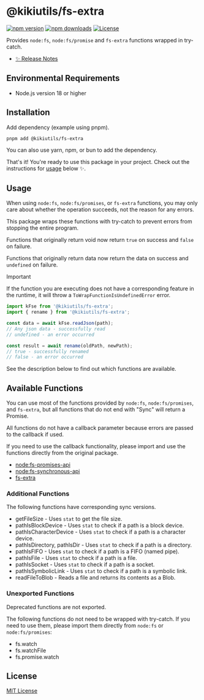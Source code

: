# @kikiutils/fs-extra

[![npm version][npm-version-src]][npm-version-href]
[![npm downloads][npm-downloads-src]][npm-downloads-href]
[![License][license-src]][license-href]

Provides `node:fs`, `node:fs/promise` and `fs-extra` functions wrapped in try-catch.

- [✨ Release Notes](./CHANGELOG.md)

## Environmental Requirements

- Node.js version 18 or higher

## Installation

Add dependency (example using pnpm).

```bash
pnpm add @kikiutils/fs-extra
```

You can also use yarn, npm, or bun to add the dependency.

That's it! You're ready to use this package in your project. Check out the instructions for [usage](#usage) below ✨.

## Usage

When using `node:fs`, `node:fs/promises`, or `fs-extra` functions, you may only care about whether the operation succeeds, not the reason for any errors.

This package wraps these functions with try-catch to prevent errors from stopping the entire program.

Functions that originally return void now return `true` on success and `false` on failure.

Functions that originally return data now return the data on success and `undefined` on failure.

> [!IMPORTANT]
> If the function you are executing does not have a corresponding feature in the runtime, it will throw a `ToWrapFunctionIsUndefinedError` error.

```typescript
import kFse from '@kikiutils/fs-extra';
import { rename } from '@kikiutils/fs-extra';

const data = await kFse.readJson(path);
// Any json data - successfully read
// undefined - an error occurred

const result = await rename(oldPath, newPath);
// true - successfully renamed
// false - an error occurred
```

See the description below to find out which functions are available.

## Available Functions

You can use most of the functions provided by `node:fs`, `node:fs/promises`, and `fs-extra`, but all functions that do not end with "Sync" will return a Promise.

All functions do not have a callback parameter because errors are passed to the callback if used.

If you need to use the callback functionality, please import and use the functions directly from the original package.

- [node:fs-promises-api](https://nodejs.org/api/fs.html#promises-api)
- [node:fs-synchronous-api](https://nodejs.org/api/fs.html#synchronous-api)
- [fs-extra](https://www.npmjs.com/package/fs-extra)

### Additional Functions

The following functions have corresponding sync versions.

- getFileSize - Uses `stat` to get the file size.
- pathIsBlockDevice - Uses `stat` to check if a path is a block device.
- pathIsCharacterDevice - Uses `stat` to check if a path is a character device.
- pathIsDirectory, pathIsDir - Uses `stat` to check if a path is a directory.
- pathIsFIFO - Uses `stat` to check if a path is a FIFO (named pipe).
- pathIsFile - Uses `stat` to check if a path is a file.
- pathIsSocket - Uses `stat` to check if a path is a socket.
- pathIsSymbolicLink - Uses `stat` to check if a path is a symbolic link.
- readFileToBlob - Reads a file and returns its contents as a Blob.

### Unexported Functions

Deprecated functions are not exported.

The following functions do not need to be wrapped with try-catch. If you need to use them, please import them directly from `node:fs` or `node:fs/promises`:

- fs.watch
- fs.watchFile
- fs.promise.watch

## License

[MIT License](./LICENSE)

<!-- Badges -->
[npm-version-src]: https://img.shields.io/npm/v/@kikiutils/fs-extra/latest.svg?style=flat&colorA=18181B&colorB=28CF8D
[npm-version-href]: https://npmjs.com/package/@kikiutils/fs-extra

[npm-downloads-src]: https://img.shields.io/npm/dm/@kikiutils/fs-extra.svg?style=flat&colorA=18181B&colorB=28CF8D
[npm-downloads-href]: https://npmjs.com/package/@kikiutils/fs-extra

[license-src]: https://img.shields.io/npm/l/@kikiutils/fs-extra.svg?style=flat&colorA=18181B&colorB=28CF8D
[license-href]: https://github.com/kiki-kanri/kikiutils-node-fs-extra/blob/main/LICENSE
